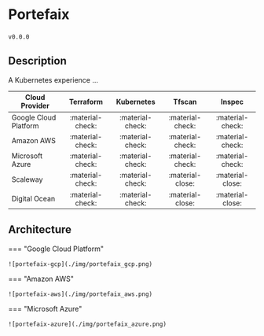 # Portefaix

`v0.0.0`

## Description

A Kubernetes experience ...

| Cloud Provider | Terraform | Kubernetes | Tfscan | Inspec |
|-----|:-----:|:-----:|:-----:|:-----:|
| Google Cloud Platform | <span class="check-bullet">:material-check:</span> | <span class="check-bullet">:material-check:</span> | <span class="check-bullet">:material-check:</span> | <span class="check-bullet">:material-check:</span> |
| Amazon AWS | <span class="check-bullet">:material-check:</span> | <span class="check-bullet">:material-check:</span> | <span class="check-bullet">:material-check:</span> | <span class="check-bullet">:material-check:</span> |
| Microsoft Azure | <span class="check-bullet">:material-check:</span> | <span class="check-bullet">:material-check:</span> | <span class="check-bullet">:material-check:</span> | <span class="check-bullet">:material-check:</span> |
| Scaleway | <span class="check-bullet">:material-check:</span> | <span class="check-bullet">:material-check:</span> | <span class="close-bullet">:material-close:</span> | <span class="close-bullet">:material-close:</span> |
| Digital Ocean | <span class="check-bullet">:material-check:</span> | <span class="check-bullet">:material-check:</span> | <span class="close-bullet">:material-close:</span> | <span class="close-bullet">:material-close:</span> | <span class="close-bullet">:material-close:</span> |

## Architecture

=== "Google Cloud Platform"

    ![portefaix-gcp](./img/portefaix_gcp.png)

=== "Amazon AWS"

    ![portefaix-aws](./img/portefaix_aws.png)

=== "Microsoft Azure"

    ![portefaix-azure](./img/portefaix_azure.png)